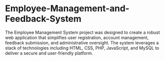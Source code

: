 # Employee-Management-and-Feedback-System
The Employee Management System project was designed to create a robust web application that simplifies user registration, account management, feedback submission, and administrative oversight. The system leverages a stack of technologies including HTML, CSS, PHP, JavaScript, and MySQL to deliver a secure and user-friendly platform.
